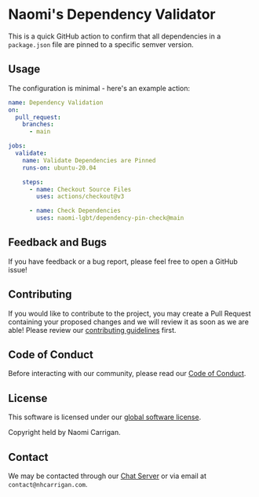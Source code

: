 # Naomi's Dependency Validator

This is a quick GitHub action to confirm that all dependencies in a `package.json` file are pinned to a specific semver version.

## Usage

The configuration is minimal - here's an example action:

```yaml
name: Dependency Validation
on:
  pull_request:
    branches:
      - main

jobs:
  validate:
    name: Validate Dependencies are Pinned
    runs-on: ubuntu-20.04

    steps:
      - name: Checkout Source Files
        uses: actions/checkout@v3

      - name: Check Dependencies
        uses: naomi-lgbt/dependency-pin-check@main
```

## Feedback and Bugs

If you have feedback or a bug report, please feel free to open a GitHub issue!

## Contributing

If you would like to contribute to the project, you may create a Pull Request containing your proposed changes and we will review it as soon as we are able! Please review our [contributing guidelines](CONTRIBUTING.md) first.

## Code of Conduct

Before interacting with our community, please read our [Code of Conduct](CODE_OF_CONDUCT.md).

## License

This software is licensed under our [global software license](https://docs.nhcarrigan.com/#/license).

Copyright held by Naomi Carrigan.

## Contact

We may be contacted through our [Chat Server](http://chat.nhcarrigan.com) or via email at `contact@nhcarrigan.com`.
